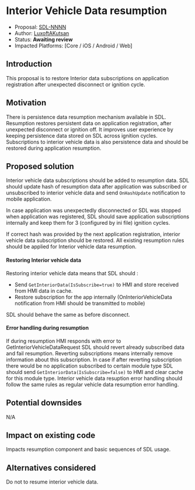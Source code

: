 # Interior Vehicle Data resumption

* Proposal: [SDL-NNNN](nnnn-get-interior-data-resumption.md)
* Author: [LuxoftAKutsan](https://github.com/LuxoftAKutsan)
* Status: **Awaiting review**
* Impacted Platforms: [Core / iOS / Android / Web]

## Introduction

This proposal is to restore Interior data subscriptions on application registration after unexpected disconnect or ignition cycle.

## Motivation

There is persistence data resumption mechanism available in SDL. 
Resumption restores persistent data on application registration, after unexpected disconnect or ignition off. 
It improves user experience by keeping persistence data stored on SDL across ignition cycles.  
Subscriptions to interior vehicle data is also persistence data and should be restored during application resumption.

## Proposed solution

Interior vehicle data subscriptions should be added to resumption data. 
SDL should update hash of resumption data after application was subscribed or unsubscribed to interior vehicle data and send `OnHashUpdate` notification to mobile application.

In case application was unexpectedly disconnected or SDL was stopped when application was registered,
SDL should save application subscriptions internally and keep them for 3 (configured by ini file) ignition cycles.

If correct hash was provided by the next application registration, interior vehicle data subscription should be restored.
All existing resumption rules should be applied for Interior vehicle data resumption.

#### Restoring Interior vehicle data

Restoring interior vehicle data means that SDL should :
 - Send `GetInteriorData(IsSubscribe=true)` to HMI and store received from HMI data in cache.
 - Restore subscription for the app internally (OnInteriorVehicleData notification from HMI should be transmitted to mobile)

SDL should behave the same as before disconnect.

#### Error handling during resumption

If during resumption HMI responds with error to GetInteriorVehicleDataRequest SDL should revert already subscribed data and fail resumption. 
Reverting subscriptions means internally remove information about this subscription.
In case if after reverting subscription there would be no application subscribed to certain module type SDL should send  `GetInteriorData(IsSubscribe=false)` to HMI and clear cache for this module type.
Interior vehicle data resuption error handling should follow the same rules as regular vehicle data resumption error handling. 

## Potential downsides

N/A

## Impact on existing code

Impacts resumption component and basic sequences of SDL usage.

## Alternatives considered

Do not to resume interior vehicle data. 


